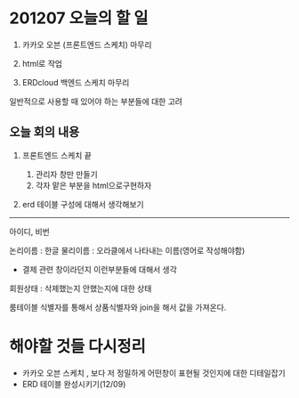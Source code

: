 # 201207 오늘의 할 일

1. 카카오 오븐 (프론트엔드 스케치) 마무리

2. html로 작업

3. ERDcloud 백엔드 스케치 마무리


일반적으로 사용할 때 있어야 하는 부분들에 대한 고려



## 오늘 회의 내용

1. 프론트엔드 스케치 끝
   1. 관리자 창만 만들기
   2. 각자 맡은 부분을 html으로구현하자

2. erd 테이블 구성에 대해서 생각해보기



---

아이디, 비번

논리이름 : 한글
물리이름 : 오라클에서 나타내는 이름(영어로 작성해야함)

- 결제 관련 창이라던지 이런부분들에 대해서 생각

회원상태 : 삭제했는지 안했는지에 대한 상태


룸테이블 식별자를 통해서 상품식별자와 join을 해서 값을 가져온다.




# 해야할 것들 다시정리

- 카카오 오븐 스케치 , 보다 저 정밀하게 어떤창이 표현될 것인지에 대한 디테일잡기
- ERD 테이블 완성시키기(12/09)